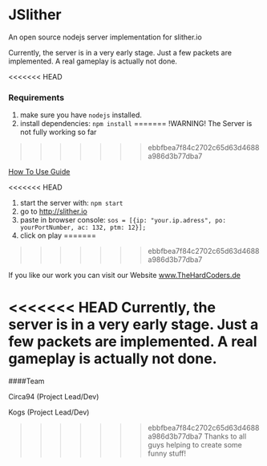 # JSlither
An open source nodejs server implementation for slither.io

Currently, the server is in a very early stage. Just a few packets are implemented. A real gameplay is actually not done.

<<<<<<< HEAD
### Requirements
1. make sure you have `nodejs` installed.
2. install dependencies: `npm install`
=======
!WARNING! The Server is not fully working so far 
>>>>>>> ebbfbea7f84c2702c65d63d4688a986d3b77dba7

[How To Use Guide](https://github.com/circa94/JSlither/blob/master/HowToUse.md)

<<<<<<< HEAD
1. start the server with: `npm start`
2. go to http://slither.io
3. paste in browser console: `sos = [{ip: "your.ip.adress", po: yourPortNumber, ac: 132, ptm: 12}];`
4. click on play
=======
>>>>>>> ebbfbea7f84c2702c65d63d4688a986d3b77dba7

If you like our work you can visit our Website www.TheHardCoders.de

<<<<<<< HEAD
Currently, the server is in a very early stage. Just a few packets are implemented. A real gameplay is actually not done.
=======
####Team

Circa94 (Project Lead/Dev)

Kogs (Project Lead/Dev)

>>>>>>> ebbfbea7f84c2702c65d63d4688a986d3b77dba7
Thanks to all guys helping to create some funny stuff!
